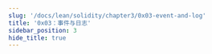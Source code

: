 ```yaml
---
slug: '/docs/lean/solidity/chapter3/0x03-event-and-log'
title: '0x03：事件与日志'
sidebar_position: 3
hide_title: true
---
```

